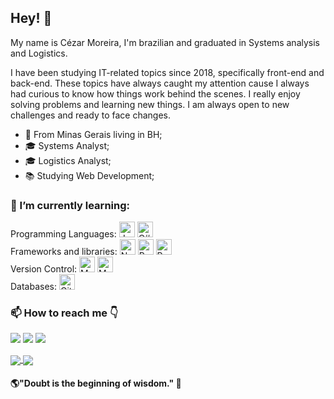 ## Hey! 👋

My name is Cézar Moreira, I'm brazilian and graduated in Systems analysis and Logistics.

I have been studying IT-related topics since 2018, specifically front-end and back-end. These topics have always caught my attention cause I always had curious to know how things work behind the scenes. I really enjoy solving problems and learning new things. I am always open to new challenges and ready to face changes. 

- 📍 From Minas Gerais living in BH;
- 🎓 Systems Analyst;
- 🎓 Logistics Analyst;
- 📚 Studying Web Development;

### 🌱 I’m currently learning: 

Programming Languages: 
<img alt="JavaScript" src="https://img.shields.io/badge/javascript%20-%23323330.svg?&style=for-the-badge&logo=javascript&logoColor=%23F7DF1E" height="25px"/>
<img alt="C#" src="https://img.shields.io/badge/c%23%20-%23239120.svg?&style=for-the-badge&logo=c-sharp&logoColor=white" height="25px"/>
<br>
Frameworks and libraries: 
<img alt="NodeJS" src="https://img.shields.io/badge/node.js%20-%2343853D.svg?&style=for-the-badge&logo=node.js&logoColor=white" height="25px"/>
<img alt="React" src="https://img.shields.io/badge/react%20-%2320232a.svg?&style=for-the-badge&logo=react&logoColor=%2361DAFB" height="25px"/>
<img alt="Redux" src="https://img.shields.io/badge/redux%20-%23593d88.svg?&style=for-the-badge&logo=redux&logoColor=white" height="25px"/>
<br>
Version Control: 
<img alt="MySQL" src="https://img.shields.io/badge/mysql-%2300f.svg?&style=for-the-badge&logo=mysql&logoColor=white" height="25px"/>
<img alt="MongoDB" src ="https://img.shields.io/badge/MongoDB-%234ea94b.svg?&style=for-the-badge&logo=mongodb&logoColor=white" height="25px"/>
<br>
Databases: 
<img alt="GitHub" src="https://img.shields.io/badge/github%20-%23121011.svg?&style=for-the-badge&logo=github&logoColor=white" height="25px"/>

### 📫 How to reach me 👇

[<img src="https://img.shields.io/badge/linkedin-%230077B5.svg?&style=for-the-badge&logo=linkedin&logoColor=white" />](https://www.linkedin.com/in/cezar88augusto/) [<img src = "https://img.shields.io/badge/instagram-%23E4405F.svg?&style=for-the-badge&logo=instagram&logoColor=white">](https://www.instagram.com/cezar88augusto/) [<img src = "https://img.shields.io/badge/facebook-%231877F2.svg?&style=for-the-badge&logo=facebook&logoColor=white">](https://www.facebook.com/cezar88moreira)

<a href="https://github.com/anuraghazra/github-readme-stats">
  <img align="center" src="https://github-readme-stats.vercel.app/api/top-langs/?username=anuraghazra&hide=richtextformat;layout=compact&amp;theme=material-palenight" />
</a>
<a href="https://github.com/anuraghazra/github-readme-stats">
  <img align="center" src="https://github-readme-stats.anuraghazra1.vercel.app/api?username=cezar88augusto&amp;show_icons=true&amp;include_all_commits=true&amp;theme=material-palenight" />
</a 

<br>


#### 🌎"Doubt is the beginning of wisdom." 🧠
